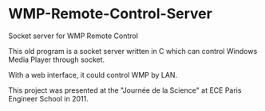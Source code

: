 WMP-Remote-Control-Server
=========================

Socket server  for WMP Remote Control


This old program is a socket server written in C which can control Windows Media Player through socket.

With a web interface, it could control WMP by LAN.

This project was presented at the "Journée de la Science" at ECE Paris Engineer School in 2011.




